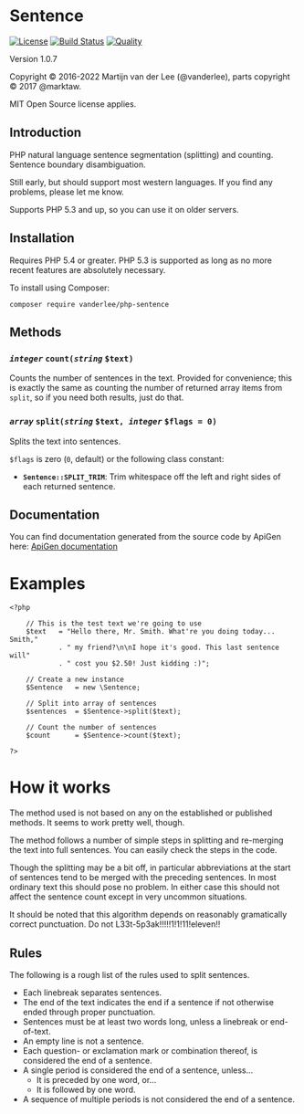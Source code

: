 Sentence
========
[![License](https://img.shields.io/github/license/vanderlee/php-sentence.svg)]()
[![Build Status](https://travis-ci.org/vanderlee/php-sentence.svg?branch=master)](https://travis-ci.org/vanderlee/PHPSwaggerGen)
[![Quality](https://scrutinizer-ci.com/g/vanderlee/php-sentence/badges/quality-score.png?b=master)](https://scrutinizer-ci.com/g/vanderlee/PHPSwaggerGen)

Version 1.0.7

Copyright &copy; 2016-2022 Martijn van der Lee (@vanderlee), parts copyright &copy; 2017 @marktaw.

MIT Open Source license applies.

## Introduction
PHP natural language sentence segmentation (splitting) and counting.
Sentence boundary disambiguation.

Still early, but should support most western languages.
If you find any problems, please let me know.

Supports PHP 5.3 and up, so you can use it on older servers.

## Installation
Requires PHP 5.4 or greater. PHP 5.3 is supported as long as no more recent
features are absolutely necessary.

To install using Composer:

	composer require vanderlee/php-sentence
	
## Methods
### ***`integer`*** `count(`***`string`*** `$text)`
Counts the number of sentences in the text.
Provided for convenience; this is exactly the same as counting the number of
returned array items from `split`, so if you need both results, just do that.

### ***`array`*** `split(`***`string`*** `$text, `***`integer`*** `$flags = 0)`
Splits the text into sentences.

`$flags` is zero (`0`, default) or the following class constant:

-	**`Sentence::SPLIT_TRIM`**: Trim whitespace off the left and right sides of
	each returned sentence.

## Documentation
You can find documentation generated from the source code by ApiGen here: [ApiGen documentation](doc/)

# Examples
	<?php

		// This is the test text we're going to use
		$text	= "Hello there, Mr. Smith. What're you doing today... Smith,"
				. " my friend?\n\nI hope it's good. This last sentence will"
				. " cost you $2.50! Just kidding :)";

		// Create a new instance
		$Sentence	= new \Sentence;

		// Split into array of sentences
		$sentences	= $Sentence->split($text);

		// Count the number of sentences
		$count		= $Sentence->count($text);

	?>

# How it works
The method used is not based on any on the established or published methods.
It seems to work pretty well, though.

The method follows a number of simple steps in splitting and re-merging the
text into full sentences. You can easily check the steps in the code.

Though the splitting may be a bit off, in particular abbreviations at the start
of sentences tend to be merged with the preceding sentences. In most ordinary
text this should pose no problem. In either case this should not affect the
sentence count except in very uncommon situations.

It should be noted that this algorithm depends on reasonably gramatically
correct punctuation. Do not L33t-5p3ak!!!!!1!1!11!eleven!!

## Rules
The following is a rough list of the rules used to split sentences.

-	Each linebreak separates sentences.
-	The end of the text indicates the end if a sentence if not otherwise ended
	through proper punctuation.
-	Sentences must be at least two words long, unless a linebreak or end-of-text.
-	An empty line is not a sentence.
-	Each question- or exclamation mark or combination thereof, is considered
	the end of a sentence.
-	A single period is considered the end of a sentence, unless...
	-	It is preceded by one word, or...
	-	It is followed by one word.
-	A sequence of multiple periods is not considered the end of a sentence.

